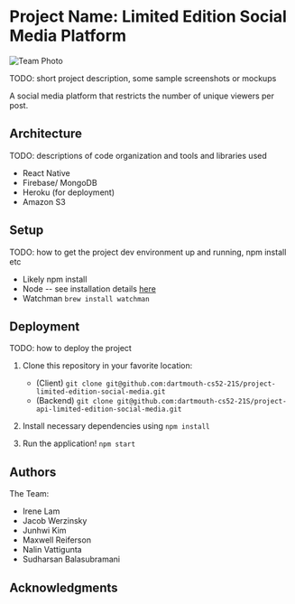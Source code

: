 # Project Name: Limited Edition Social Media Platform

![Team Photo](https://i.imgur.com/bTG56lp.jpg)

TODO: short project description, some sample screenshots or mockups

A social media platform that restricts the number of unique viewers per post.

## Architecture

TODO:  descriptions of code organization and tools and libraries used
* React Native
* Firebase/ MongoDB
* Heroku (for deployment)
* Amazon S3

## Setup

TODO: how to get the project dev environment up and running, npm install etc
* Likely npm install
* Node -- see installation details [here](https://nodejs.org/en/download/)
* Watchman
    `brew install watchman`

## Deployment

TODO: how to deploy the project
1. Clone this repository in your favorite location:
    * (Client) `git clone git@github.com:dartmouth-cs52-21S/project-limited-edition-social-media.git`
    * (Backend) `git clone git@github.com:dartmouth-cs52-21S/project-api-limited-edition-social-media.git`

2. Install necessary dependencies using `npm install`
3. Run the application! `npm start` 

## Authors

The Team: 

  - Irene Lam
  - Jacob Werzinsky
  - Junhwi Kim
  - Maxwell Reiferson
  - Nalin Vattigunta
  - Sudharsan Balasubramani

## Acknowledgments
